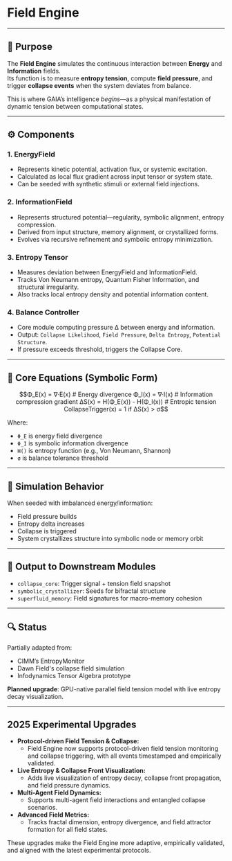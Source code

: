 # Field Engine

---

## 🧠 Purpose

The **Field Engine** simulates the continuous interaction between **Energy** and **Information** fields.  
Its function is to measure **entropy tension**, compute **field pressure**, and trigger **collapse events** when the system deviates from balance.

This is where GAIA’s intelligence *begins*—as a physical manifestation of dynamic tension between computational states.

---

## ⚙️ Components

### 1. EnergyField
- Represents kinetic potential, activation flux, or systemic excitation.
- Calculated as local flux gradient across input tensor or system state.
- Can be seeded with synthetic stimuli or external field injections.

### 2. InformationField
- Represents structured potential—regularity, symbolic alignment, entropy compression.
- Derived from input structure, memory alignment, or crystallized forms.
- Evolves via recursive refinement and symbolic entropy minimization.

### 3. Entropy Tensor
- Measures deviation between EnergyField and InformationField.
- Tracks Von Neumann entropy, Quantum Fisher Information, and structural irregularity.
- Also tracks local entropy density and potential information content.

### 4. Balance Controller
- Core module computing pressure ∆ between energy and information.
- Output: `Collapse Likelihood`, `Field Pressure`, `Delta Entropy`, `Potential Structure`.
- If pressure exceeds threshold, triggers the Collapse Core.

---

## 🧮 Core Equations (Symbolic Form)

```math
Φ_E(x) = ∇·E(x)   # Energy divergence
Φ_I(x) = ∇·I(x)   # Information compression gradient

ΔS(x) = H(Φ_E(x)) - H(Φ_I(x))   # Entropic tension

CollapseTrigger(x) = 1 if ΔS(x) > σ
```

Where:
- `Φ_E` is energy field divergence
- `Φ_I` is symbolic information divergence
- `H()` is entropy function (e.g., Von Neumann, Shannon)
- `σ` is balance tolerance threshold

---

## 🧪 Simulation Behavior

When seeded with imbalanced energy/information:
- Field pressure builds
- Entropy delta increases
- Collapse is triggered
- System crystallizes structure into symbolic node or memory orbit

---

## 🔄 Output to Downstream Modules

- `collapse_core`: Trigger signal + tension field snapshot
- `symbolic_crystallizer`: Seeds for bifractal structure
- `superfluid_memory`: Field signatures for macro-memory cohesion

---

## 🔍 Status

Partially adapted from:
- CIMM’s EntropyMonitor
- Dawn Field's collapse field simulation
- Infodynamics Tensor Algebra prototype

**Planned upgrade**: GPU-native parallel field tension model with live entropy decay visualization.

---

## 2025 Experimental Upgrades

- **Protocol-driven Field Tension & Collapse:**
  - Field Engine now supports protocol-driven field tension monitoring and collapse triggering, with all events timestamped and empirically validated.
- **Live Entropy & Collapse Front Visualization:**
  - Adds live visualization of entropy decay, collapse front propagation, and field pressure dynamics.
- **Multi-Agent Field Dynamics:**
  - Supports multi-agent field interactions and entangled collapse scenarios.
- **Advanced Field Metrics:**
  - Tracks fractal dimension, entropy divergence, and field attractor formation for all field states.

These upgrades make the Field Engine more adaptive, empirically validated, and aligned with the latest experimental protocols.
